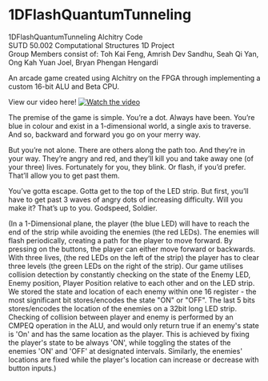 # 1DFlashQuantumTunneling <br />
1DFlashQuantumTunneling Alchitry Code <br />
SUTD 50.002 Computational Structures 1D Project <br />
Group Members consist of: Toh Kai Feng, Amrish Dev Sandhu, Seah Qi Yan, Ong Kah Yuan Joel, Bryan Phengan Hengardi

An arcade game created using Alchitry on the FPGA through implementing a custom 16-bit ALU and Beta CPU. 

View our video here!
[![Watch the video](https://img.youtube.com/vi/Y1fQ_iF9RfU/maxresdefault.jpg)](https://youtu.be/Y1fQ_iF9RfU)

The premise of the game is simple. You’re a dot. Always have been. You’re blue in colour and exist in a 1-dimensional world, a single axis to traverse. And so, backward and forward you go on your merry way. 

But you’re not alone. There are others along the path too. And they’re in your way. They’re angry and red, and they’ll kill you and take away one (of your three) lives. Fortunately for you, they blink. Or flash, if you’d prefer. That’ll allow you to get past them. 

You’ve gotta escape. Gotta get to the top of the LED strip. But first, you’ll have to get past 3 waves of angry dots of increasing difficulty. Will you make it? That’s up to you. Godspeed, Soldier. 

(In a 1-Dimensional plane, the player (the blue LED) will have to reach the end of the strip while avoiding the enemies (the red LEDs). The enemies will flash periodically, creating a path for the player to move forward. By pressing on the buttons, the player can either move forward or backwards. With three lives, (the red LEDs on the left of the strip) the player has to clear three levels (the green LEDs on the right of the strip). Our game utilises collision detection by constantly checking on the state of the Enemy LED, Enemy position, Player Position relative to each other and on the LED strip. We stored the state and location of each enemy within one 16 register - the most significant bit stores/encodes the state "ON" or "OFF". The last 5 bits stores/encodes the location of the enemies on a 32bit long LED strip. Checking of collision between player and enemy is performed by an CMPEQ operation in the ALU, and would only return true if an enemy's state is 'On' and has the same location as the player. This is achieved by fixing the player's state to be always 'ON', while toggling the states of the enemies 'ON' and 'OFF' at designated intervals. Similarly, the enemies' locations are fixed while the player's location can increase or decrease with button inputs.)


